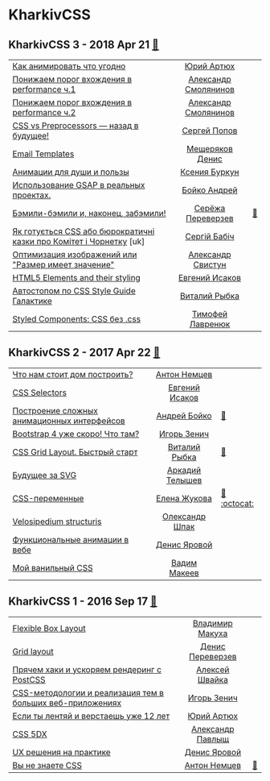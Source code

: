 # KharkivCSS

## KharkivCSS 3 - 2018 Apr 21 [:movie_camera:](https://www.youtube.com/playlist?list=PLJ5NW5T60UpiopPHjYdepLi_cvw8HPUDi)
| | | |
| --- | :---: | --- |
| [Как анимировать что угодно](https://www.youtube.com/watch?v=Jhx_29mVDO4)  |  [Юрий Артюх](speakers/Юрий%20Артюх.md)  |    |
| [Понижаем порог вхождения в performance ч.1](https://www.youtube.com/watch?v=nq4FVxvoO70)  |  [Александр Смолянинов](speakers/Александр%20Смолянинов.md)  |    |
| [Понижаем порог вхождения в performance ч.2](https://www.youtube.com/watch?v=8F3IOX7N1ec)  |  [Александр Смолянинов](speakers/Александр%20Смолянинов.md)  |    |
| [CSS vs Preprocessors — назад в будущее!](https://www.youtube.com/watch?v=jNoQGfys7Xc)  |  [Сергей Попов](speakers/Сергей%20Попов.md)  |    |
| [Email Templates](https://www.youtube.com/watch?v=QhUIZCJE-Tk)  |  [Мещеряков Денис](speakers/Мещеряков%20Денис.md)  |    |
| [Анимации для души и пользы](https://www.youtube.com/watch?v=QgLgzRyd7KE)  |  [Ксения Буркун](speakers/Ксения%20Буркун.md)  |    |
| [Использование GSAP в реальных проектах.](https://www.youtube.com/watch?v=_63sz4aHrFo)  |  [Бойко Андрей](speakers/Бойко%20Андрей.md)  |    |
| [Бэмили-бэмили и, наконец, забэмили!](https://www.youtube.com/watch?v=kGgsrUZ73Xc)  |  [Серёжа Переверзев](speakers/Серёжа%20Переверзев.md)  | [:notebook:](https://docs.google.com/presentation/d/13dk4BDfO5ZsH4C1Pwz6uj5OD8kpbzvLLEzFqC9uUl14/edit)   |
| [Як готується CSS або бюрократичні казки про Комітет і Чорнетку](https://www.youtube.com/watch?v=n3ztNlbJjq4) [uk] |  [Сергій Бабіч](speakers/Сергій%20Бабіч.md)  |    |
| [Оптимизация изображений или &quot;Размер имеет значение&quot;](https://www.youtube.com/watch?v=VtyO2tM0kow)  |  [Александр Свистун](speakers/Александр%20Свистун.md)  |    |
| [HTML5 Elements and their styling](https://www.youtube.com/watch?v=A92UKmIdvBw)  |  [Евгений Исаков](speakers/Евгений%20Исаков.md)  |    |
| [Автостопом по CSS Style Guide Галактике](https://www.youtube.com/watch?v=dNcb3QtkmnU)  |  [Виталий Рыбка](speakers/Виталий%20Рыбка.md)  |    |
| [Styled Components: CSS без .css](https://www.youtube.com/watch?v=YBk6FPlgVjk)  |  [Тимофей Лавренюк](speakers/Тимофей%20Лавренюк.md)  |    |
## KharkivCSS 2 - 2017 Apr 22 [:movie_camera:](https://www.youtube.com/playlist?list=PLJ5NW5T60Uphxafs2etSYrVYshi_V5T1-)
| | | |
| --- | :---: | --- |
| [Что нам стоит дом построить?](https://www.youtube.com/watch?v=okFs-XoZoxY)  |  [Антон Немцев](speakers/Антон%20Немцев.md)  |    |
| [CSS Selectors](https://www.youtube.com/watch?v=o6cNYFIMOZc)  |  [Евгений Исаков](speakers/Евгений%20Исаков.md)  |    |
| [Построение сложных анимационных интерфейсов](https://www.youtube.com/watch?v=GSZUNeE2rkw)  |  [Андрей Бойко](speakers/Андрей%20Бойко.md)  | [:notebook:](http://kharkivcss.glivera.com/#/)   |
| [Bootstrap 4 уже скоро! Что там?](https://www.youtube.com/watch?v=sYwWmAF7ciQ)  |  [Игорь Зенич](speakers/Игорь%20Зенич.md)  |    |
| [CSS Grid Layout. Быстрый старт](https://www.youtube.com/watch?v=VEFwmIwbAzA)  |  [Виталий Рыбка](speakers/Виталий%20Рыбка.md)  | [:notebook:](http://var-bin.com/KharkivCSS2017/shower/)   |
| [Будущее за SVG](https://www.youtube.com/watch?v=sDGZHEQ12QY)  |  [Аркадий Телышев](speakers/Аркадий%20Телышев.md)  |    |
| [CSS-переменные](https://www.youtube.com/watch?v=D2o-k0eEDHs)  |  [Елена Жукова](speakers/Елена%20Жукова.md)  | [:notebook:](https://github.com/webcamp-ua/kharkiv-css/blob/master/CSS%20Variables.pdf) [:octocat:](https://github.com/webcamp-ua/kharkiv-css)  |
| [Velosipedium structuris](https://www.youtube.com/watch?v=6gNg8pTwBFQ)  |  [Олександр Шпак](speakers/Олександр%20Шпак.md)  |    |
| [Функциональные анимации в вебе](https://www.youtube.com/watch?v=mw_UVQAEW7w)  |  [Денис Яровой](speakers/Денис%20Яровой.md)  |    |
| [Мой ванильный CSS](https://www.youtube.com/watch?v=7R4VS86S00U)  |  [Вадим Макеев](speakers/Вадим%20Макеев.md)  |    |
## KharkivCSS 1 - 2016 Sep 17 [:movie_camera:](https://www.youtube.com/playlist?list=PLJ5NW5T60UphOVDsbAC97JQ2KEprVgh2r)
| | | |
| --- | :---: | --- |
| [Flexible Box Layout](https://www.youtube.com/watch?v=cr-cFGWsHM8)  |  [Владимир Макуха](speakers/Владимир%20Макуха.md)  |    |
| [Grid layout](https://www.youtube.com/watch?v=MIlL3nzKkRo)  |  [Денис Переверзев](speakers/Денис%20Переверзев.md)  |    |
| [Прячем хаки и ускоряем рендеринг с PostCSS](https://www.youtube.com/watch?v=ByFpBtTI4mc)  |  [Алексей Швайка](speakers/Алексей%20Швайка.md)  |    |
| [CSS-методологии и реализация тем в больших веб-приложениях](https://www.youtube.com/watch?v=uwlnynpVdW8)  |  [Игорь Зенич](speakers/Игорь%20Зенич.md)  |    |
| [Если ты лентяй и верстаешь уже 12 лет](https://www.youtube.com/watch?v=9PNFjPhUK_E)  |  [Юрий Артюх](speakers/Юрий%20Артюх.md)  |    |
| [CSS 5DX](https://www.youtube.com/watch?v=63NxPTZ0Oxs)  |  [Александр Павлыщ](speakers/Александр%20Павлыщ.md)  |    |
| [UX решения на практике](https://www.youtube.com/watch?v=ZvEcX0ka1Tg)  |  [Денис Яровой](speakers/Денис%20Яровой.md)  |    |
| [Вы не знаете CSS](https://www.youtube.com/watch?v=O4kiMLPeNGw)  |  [Антон Немцев](speakers/Антон%20Немцев.md)  | [:notebook:](https://wsd.events/2016/10/29/pres/you-dont-know-css/)   |
